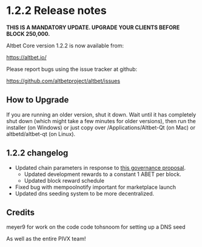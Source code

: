 1.2.2 Release notes
====================

**THIS IS A MANDATORY UPDATE. UPGRADE YOUR CLIENTS BEFORE BLOCK 250,000.**

Altbet Core version 1.2.2 is now available from:

  https://altbet.io/

Please report bugs using the issue tracker at github:

  https://github.com/altbetproject/altbet/issues


How to Upgrade
--------------

If you are running an older version, shut it down. Wait until it has completely
shut down (which might take a few minutes for older versions), then run the
installer (on Windows) or just copy over /Applications/Altbet-Qt (on Mac) or
altbetd/altbet-qt (on Linux).


1.2.2 changelog
----------------

- Updated chain parameters in response to [this governance proposal](https://forum.altbet.io/t/block-reward-extension/81).
  - Updated development rewards to a constant 1 ABET per block.
  - Updated block reward schedule
- Fixed bug with mempoolnotify important for marketplace launch
- Updated dns seeding system to be more decentralized.


Credits
--------

meyer9 for work on the code code
tohsnoom for setting up a DNS seed

As well as the entire PIVX team!